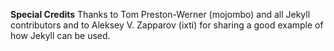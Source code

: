 **Special Credits**
Thanks to Tom Preston-Werner (mojombo) and all Jekyll contributors and to Aleksey V. Zapparov (ixti) for sharing a good example of how Jekyll can be used.
